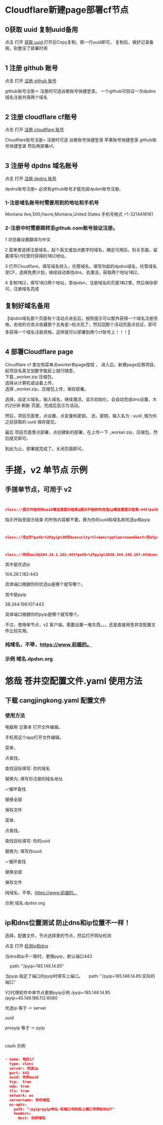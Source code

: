# Cloudflare新建page部署cf节点

## 0获取 uuid  复制uuid备用
点击 打开 [获取 uuid ](https://www.uuidgenerator.net/)
打开后Copy复制，那一行uuid即可。
复制后，做好记录备用，别整没了部署时用
#
#

## 1 注册 github 账号
  
点击 打开 [注册 github 账号](https://github.com/signup?source=form-home-signup&user_email=)

github账号注册＝
注册时可选谷歌账号快捷登录。
一个github可验证一次dpdns域名注册共得两个域名
 
#
#
#
 
## 2 注册 cloudflare cf账号
  
点击 打开 [注册 cloudflare 账号](https://dash.cloudflare.com/sign-up)

Cloudflare账号注册=
注册时可选
谷歌账号快捷登录
苹果账号快捷登录
github账号快捷登录
然后再部署cf。

#
#
#

## 3 注册号 dpdns 域名账号
  
点击 打开 [注册 dpdns 账号](https://dash.domain.digitalplat.org/auth/register)

dpdns账号注册=
必须有github账号才能完成dpdsn账号注册。

### 1-注册域名账号时需要用到的地址和手机号
Montana Ave,500,Havre,Montana,United States
手机号格式 +1-3214416161

### 2-注册中时需要跳转至github.com账号验证注册。
1 浏览器设置翻译为中文

2 菜单里选择注册域名，起个英文或加点数字的域名，确定可用后，别关页面，留着填写cf托管时获得的1和2地址。

3 打开Cloudflare，填写域名转入，托管域名，填写你起的dpdns域名，托管域名至CF，选择免费计划，继续自动查找dns，去激活，获取两个地址1和2。

4 复制1和2，填写1和2两个地址，至dpdsn，注册域名的页面1和2里。然后保存即可。注册域名完成
##  复制好域名备用

【dpdsn域名那个页面有个活动点进去后，按照提示可以额外获得一个域名注册资格，去他的仓库点收藏那个五角星⭐给点亮了，然后回那个活动页面点验证，即可多获得一个域名注册资格。这样就可以部署到两个cf账号上！！！】

#
#
#

## 4 部署Cloudflare page

Cloudflare  cf  里左侧菜单点worker和page按钮 ， 
进入后，新建page应用项目，   
起项目名英文加数字能起上就行随意，  
下载  _worker.zip   压缩包，  
选择从计算机或设备上传，  
选择 _worker.zip，压缩包上传，保存部署。

选择，自定义域名，输入域名，继续激活，显示初始化，会自动完成dns设置，大约2分钟 刷新 页面，完成后显示为活动。

然后，项目页面里，点设置，点变量和密钥，  选，密钥，输入名为 :  uuid   ,值为你之前获取的 uuid 保存提交。

最后 项目页面里点部署，点创建新的部署，在上传一下 _worker.zip，压缩包，然后提交即可。


到此为止，部署就完成了。关闭页面即可。
#
#
#


# 手搓，v2 单节点  示例


## 手搓单节点，可用于 v2

```json


vless://提示开始你的uuid填这里提示结束@提示开始你的优选ip填这里提示结束:443?path=%2Fpyip%3D提示开始你的pyip填这里提示结束&security=tls&encryption=none&host=提示开始填写不带前缀https的纯域名指示结束&fp=chrome&type=ws&sni=提示开始填写不带前缀的纯域名提示结束#提示开始填写不带前缀的纯域名提示结束。

```


指示开始至提示结束 的所有内容都不要。换为你的uuid和域名和优选ip和pyip


```json


vless://空@空?path=%2Fpyip%3D空&security=tls&encryption=none&host=空&fp=chrome&type=ws&sni=空#空。


```


```json


vless://你的uuid@104.26.1.182:443?path=%2Fpyip%3D38.244.198.107:443&security=tls&encryption=none&host=你的域名&fp=chrome&type=ws&sni=你的域名#你的域名


```


其中是优选ip

104.26.1.182:443

具体端口根据你的优选ip是哪个就写哪个。



其中是pyip

38.244.198.107:443

具体端口根据你的pyip是哪个就写哪个。

不过，使用单节点，v2  客户端，需要设置一堆东西。。。还是直接用苍井空配置文件比较实用。


### 纯域名，不带，https://www.前缀的。

### 示例 域名.dpdsn.org




#  
#
#
#

# 悠哉   苍井空配置文件.yaml  使用方法 

## 下载  cangjingkong.yaml  配置文件

### 使用方法
电脑用 记事本 打开文件编辑。

手机用这个app打开文件编辑。

菜单，

点查找，

查找目标填写: 你的域名 

替换为: 填写你注册的域名地址 

✓循环查找

 替换全部 

保存文件


菜单，

点查找，

查找目标填写: 你的uuid 

替换为: 填写你uuid

✓循环查找 

替换全部

 保存文件

  
纯域名，不带，https://www.前缀的。

示例  域名.dpdsn.org


#
#
#







## ip和dns位置测试 防止dns和ip位置不一样！

选择，配置文件，节点选择里的节点，然后打开网址检测

点击 打开 [检测ip和dns ](https://whoer.net/)

当dns和ip不一致时，更换pyip，默认端口443

    path: "/pyip=185.148.14.85"

当pyip 指定了端口的pyip时填写上端口。
    path: "/pyip=185.148.14.85:实际的端口"



V2代理软件中单节点更换pyip示例
           /pyip=185.148.14.85
          /pyip=45.149.186.112:8080



优选ip   等于 ＝ server

uuid

proxyip 等于 ＝  pyip


#
#
#


clash 示例
```json

- name: 地区17
  type: vless
  server: 优选ip
  port: 443
  uuid: 你的uuid
  tcp:  true
  udp: true 
  tls: true
  network: ws
  servername: 你的域名
  ws-opts:
    path: "/pyip=pyip地址:有端口号的加上端口号例如9527"  
    headers:
      Host: 你的域名


```

